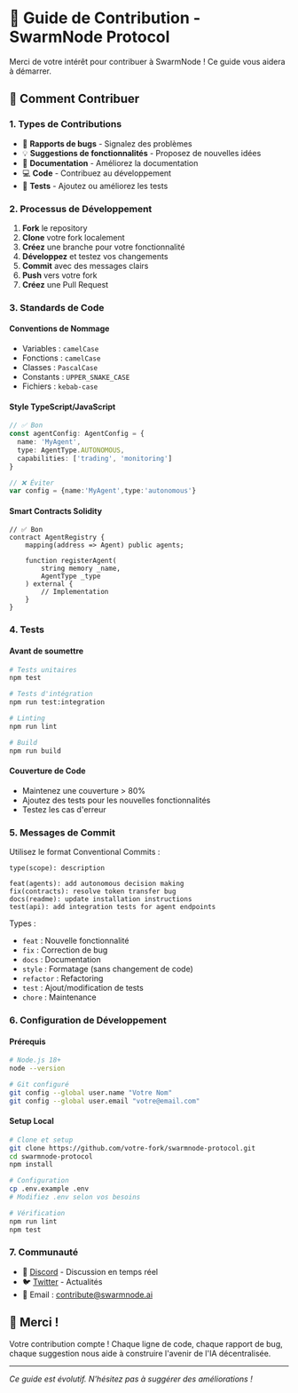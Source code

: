 # 🤝 Guide de Contribution - SwarmNode Protocol

Merci de votre intérêt pour contribuer à SwarmNode ! Ce guide vous aidera à démarrer.

## 🚀 Comment Contribuer

### 1. Types de Contributions

- 🐛 **Rapports de bugs** - Signalez des problèmes
- 💡 **Suggestions de fonctionnalités** - Proposez de nouvelles idées
- 📝 **Documentation** - Améliorez la documentation
- 💻 **Code** - Contribuez au développement
- 🧪 **Tests** - Ajoutez ou améliorez les tests

### 2. Processus de Développement

1. **Fork** le repository
2. **Clone** votre fork localement
3. **Créez** une branche pour votre fonctionnalité
4. **Développez** et testez vos changements
5. **Commit** avec des messages clairs
6. **Push** vers votre fork
7. **Créez** une Pull Request

### 3. Standards de Code

#### Conventions de Nommage
- Variables : `camelCase`
- Fonctions : `camelCase`
- Classes : `PascalCase`
- Constants : `UPPER_SNAKE_CASE`
- Fichiers : `kebab-case`

#### Style TypeScript/JavaScript
```typescript
// ✅ Bon
const agentConfig: AgentConfig = {
  name: 'MyAgent',
  type: AgentType.AUTONOMOUS,
  capabilities: ['trading', 'monitoring']
}

// ❌ Éviter
var config = {name:'MyAgent',type:'autonomous'}
```

#### Smart Contracts Solidity
```solidity
// ✅ Bon
contract AgentRegistry {
    mapping(address => Agent) public agents;
    
    function registerAgent(
        string memory _name,
        AgentType _type
    ) external {
        // Implementation
    }
}
```

### 4. Tests

#### Avant de soumettre
```bash
# Tests unitaires
npm test

# Tests d'intégration
npm run test:integration

# Linting
npm run lint

# Build
npm run build
```

#### Couverture de Code
- Maintenez une couverture > 80%
- Ajoutez des tests pour les nouvelles fonctionnalités
- Testez les cas d'erreur

### 5. Messages de Commit

Utilisez le format Conventional Commits :

```
type(scope): description

feat(agents): add autonomous decision making
fix(contracts): resolve token transfer bug
docs(readme): update installation instructions
test(api): add integration tests for agent endpoints
```

Types :
- `feat` : Nouvelle fonctionnalité
- `fix` : Correction de bug
- `docs` : Documentation
- `style` : Formatage (sans changement de code)
- `refactor` : Refactoring
- `test` : Ajout/modification de tests
- `chore` : Maintenance

### 6. Configuration de Développement

#### Prérequis
```bash
# Node.js 18+
node --version

# Git configuré
git config --global user.name "Votre Nom"
git config --global user.email "votre@email.com"
```

#### Setup Local
```bash
# Clone et setup
git clone https://github.com/votre-fork/swarmnode-protocol.git
cd swarmnode-protocol
npm install

# Configuration
cp .env.example .env
# Modifiez .env selon vos besoins

# Vérification
npm run lint
npm test
```

### 7. Communauté

- 💬 [Discord](https://discord.gg/swarmnode) - Discussion en temps réel
- 🐦 [Twitter](https://twitter.com/swarmnodeai) - Actualités
- 📧 Email : contribute@swarmnode.ai

## 🎉 Merci !

Votre contribution compte ! Chaque ligne de code, chaque rapport de bug, chaque suggestion nous aide à construire l'avenir de l'IA décentralisée.

---

*Ce guide est évolutif. N'hésitez pas à suggérer des améliorations !*
